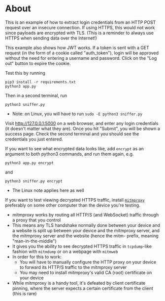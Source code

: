 # About

This is an example of how to extract login credentials from an HTTP POST request over an insecure connection. If using HTTPS, this would not work since payloads are encrypted with TLS. (This is a reminder to always use HTTPS when sending data over the Internet!)

This example also shows how JWT works. If a token is sent with a GET request (in the form of a cookie called "auth_token"), login will be approved without the need for entering a username and password. Click on the "Log out" button to expire the cookie.

Test this by running

```
pip3 install -r requirements.txt
python3 app.py
```

Then in a second terminal, run

```
python3 sniffer.py
```

- Note: on Linux, you will have to run `sudo -E python3 sniffer.py`

Visit http://127.0.0.1:5000 on a web browser, and enter any login credentials (it doesn't matter what they are). Once you hit "Submit", you will be shown a success page. Check the second terminal and you should see the credentials you just entered.

If you want to see what encrypted data looks like, add `encrypt` as an argument to both python3 commands, and run them again, e.g.

```
python3 app.py encrypt
```

and

```
python3 sniffer.py encrypt
```

- The Linux note applies here as well

If you want to test viewing decrypted HTTPS traffic, install [`mitmproxy`](https://mitmproxy.org/) preferably on some other computer than the device you're testing.

- mitmproxy works by routing all HTTP/S (and WebSocket) traffic through a proxy that you control
- This means any TLS handshake normally done between your device and a website is split up between your device and the mitmproxy server, and the mitmproxy server and the website (hence the mitm- prefix, meaning "man-in-the-middle")
- It gives you the ability to see decrypted HTTPS traffic in `tcpdump`-like fashion with `mitmdump` or on a webpage with `mitmweb`
- In order for this to work:
    - You will have to manually configure the HTTP proxy on your device to forward its HTTP/S traffic to the mitmproxy server
    - You may need to install mitmproxy's valid CA (root) certificate on your device
- While mitmproxy is a handy tool, it's defeated by client certificate pinning, where the server expects a certain certificate from the client (this is rare)
